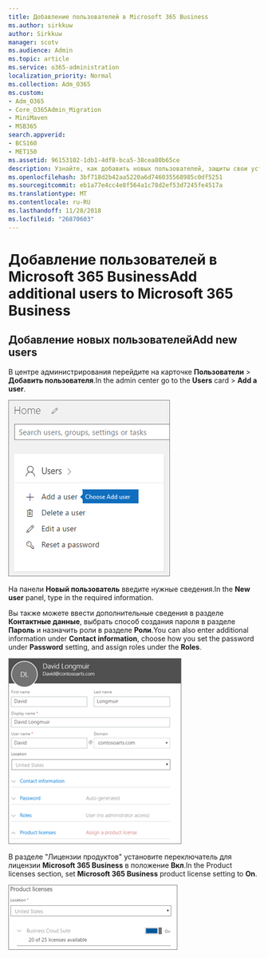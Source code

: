 ```yaml
---
title: Добавление пользователей в Microsoft 365 Business
ms.author: sirkkuw
author: Sirkkuw
manager: scotv
ms.audience: Admin
ms.topic: article
ms.service: o365-administration
localization_priority: Normal
ms.collection: Adm_O365
ms.custom:
- Adm_O365
- Core_O365Admin_Migration
- MiniMaven
- MSB365
search.appverid:
- BCS160
- MET150
ms.assetid: 96153102-1db1-4df8-bca5-38cea80b65ce
description: Узнайте, как добавить новых пользователей, защиты свои устройства и назначение роли в Microsoft 365 Business.
ms.openlocfilehash: 3bf718d2b42aa5220a6d746035568985c0df5251
ms.sourcegitcommit: eb1a77e4cc4e8f564a1c78d2ef53d7245fe4517a
ms.translationtype: MT
ms.contentlocale: ru-RU
ms.lasthandoff: 11/28/2018
ms.locfileid: "26870603"
---
```

# <a name="add-additional-users-to-microsoft-365-business"></a><span data-ttu-id="76b41-103">Добавление пользователей в Microsoft 365 Business</span><span class="sxs-lookup"><span data-stu-id="76b41-103">Add additional users to Microsoft 365 Business</span></span>

## <a name="add-new-users"></a><span data-ttu-id="76b41-104">Добавление новых пользователей</span><span class="sxs-lookup"><span data-stu-id="76b41-104">Add new users</span></span>

<span data-ttu-id="76b41-105">В центре администрирования перейдите на карточке **Пользователи** \> **Добавить пользователя**.</span><span class="sxs-lookup"><span data-stu-id="76b41-105">In the admin center go to the **Users** card \> **Add a user**.</span></span>
  
![Choose Add a user on the Users card in the admin center](media/55218f5b-899c-41cb-8486-8746fcef1748.png)
  
<span data-ttu-id="76b41-107">На панели **Новый пользователь** введите нужные сведения.</span><span class="sxs-lookup"><span data-stu-id="76b41-107">In the **New user** panel, type in the required information.</span></span> 
  
<span data-ttu-id="76b41-108">Вы также можете ввести дополнительные сведения в разделе **Контактные данные**, выбрать способ создания пароля в разделе **Пароль** и назначить роли в разделе **Роли**.</span><span class="sxs-lookup"><span data-stu-id="76b41-108">You can also enter additional information under **Contact information**, choose how you set the password under **Password** setting, and assign roles under the **Roles**.</span></span>
  
![Enter user information in the New user card](media/f04d39ca-48be-4868-8330-8552a4754c8b.png)
  
<span data-ttu-id="76b41-110">В разделе "Лицензии продуктов" установите переключатель для лицензии **Microsoft 365 Business** в положение **Вкл**.</span><span class="sxs-lookup"><span data-stu-id="76b41-110">In the Product licenses section, set **Microsoft 365 Business** product license setting to **On**.</span></span>
  
![Set the license setting to On position](media/7404f7f7-93bc-44a3-9ffb-4208b5b17402.png)
  

  

